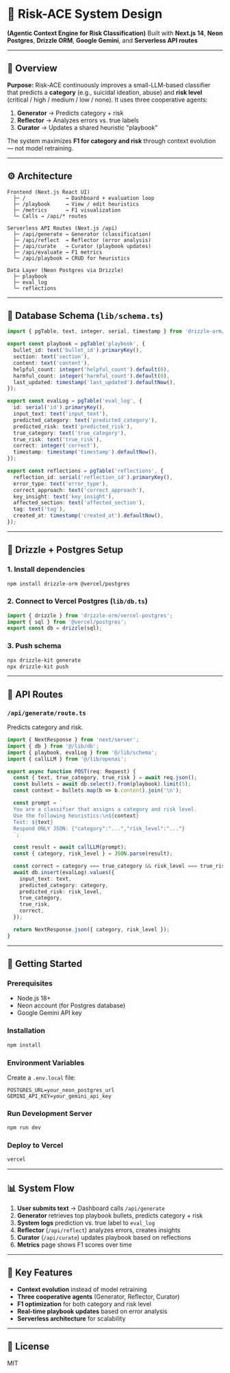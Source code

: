 # 🧩 Risk-ACE System Design
**(Agentic Context Engine for Risk Classification)**
Built with **Next.js 14**, **Neon Postgres**, **Drizzle ORM**, **Google Gemini**, and **Serverless API routes**

---

## 📘 Overview

**Purpose:**
Risk-ACE continuously improves a small-LLM-based classifier that predicts a **category** (e.g., suicidal ideation, abuse) and **risk level** (critical / high / medium / low / none).
It uses three cooperative agents:

1. **Generator** → Predicts category + risk
2. **Reflector** → Analyzes errors vs. true labels
3. **Curator** → Updates a shared heuristic "playbook"

The system maximizes **F1 for category and risk** through context evolution — not model retraining.

---

## ⚙️ Architecture

```
Frontend (Next.js React UI)
  ├─ /             → Dashboard + evaluation loop
  ├─ /playbook     → View / edit heuristics
  ├─ /metrics      → F1 visualization
  └─ Calls → /api/* routes

Serverless API Routes (Next.js /api)
  ├─ /api/generate → Generator (classification)
  ├─ /api/reflect  → Reflector (error analysis)
  ├─ /api/curate   → Curator (playbook updates)
  ├─ /api/evaluate → F1 metrics
  └─ /api/playbook → CRUD for heuristics

Data Layer (Neon Postgres via Drizzle)
  ├─ playbook
  ├─ eval_log
  └─ reflections
```

---

## 🧱 Database Schema (`lib/schema.ts`)

```ts
import { pgTable, text, integer, serial, timestamp } from 'drizzle-orm/pg-core';

export const playbook = pgTable('playbook', {
  bullet_id: text('bullet_id').primaryKey(),
  section: text('section'),
  content: text('content'),
  helpful_count: integer('helpful_count').default(0),
  harmful_count: integer('harmful_count').default(0),
  last_updated: timestamp('last_updated').defaultNow(),
});

export const evalLog = pgTable('eval_log', {
  id: serial('id').primaryKey(),
  input_text: text('input_text'),
  predicted_category: text('predicted_category'),
  predicted_risk: text('predicted_risk'),
  true_category: text('true_category'),
  true_risk: text('true_risk'),
  correct: integer('correct'),
  timestamp: timestamp('timestamp').defaultNow(),
});

export const reflections = pgTable('reflections', {
  reflection_id: serial('reflection_id').primaryKey(),
  error_type: text('error_type'),
  correct_approach: text('correct_approach'),
  key_insight: text('key_insight'),
  affected_section: text('affected_section'),
  tag: text('tag'),
  created_at: timestamp('created_at').defaultNow(),
});
```

---

## 🧮 Drizzle + Postgres Setup

### 1. Install dependencies
```bash
npm install drizzle-orm @vercel/postgres
```

### 2. Connect to Vercel Postgres (`lib/db.ts`)
```ts
import { drizzle } from 'drizzle-orm/vercel-postgres';
import { sql } from '@vercel/postgres';
export const db = drizzle(sql);
```

### 3. Push schema
```bash
npx drizzle-kit generate
npx drizzle-kit push
```

---

## 🧠 API Routes

### `/api/generate/route.ts`
Predicts category and risk.

```ts
import { NextResponse } from 'next/server';
import { db } from '@/lib/db';
import { playbook, evalLog } from '@/lib/schema';
import { callLLM } from '@/lib/openai';

export async function POST(req: Request) {
  const { text, true_category, true_risk } = await req.json();
  const bullets = await db.select().from(playbook).limit(5);
  const context = bullets.map(b => b.content).join('\n');

  const prompt = `
  You are a classifier that assigns a category and risk level.
  Use the following heuristics:\n${context}
  Text: ${text}
  Respond ONLY JSON: {"category":"...","risk_level":"..."}
  `;

  const result = await callLLM(prompt);
  const { category, risk_level } = JSON.parse(result);

  const correct = category === true_category && risk_level === true_risk ? 1 : 0;
  await db.insert(evalLog).values({
    input_text: text,
    predicted_category: category,
    predicted_risk: risk_level,
    true_category,
    true_risk,
    correct,
  });

  return NextResponse.json({ category, risk_level });
}
```

---

## 🚀 Getting Started

### Prerequisites
- Node.js 18+
- Neon account (for Postgres database)
- Google Gemini API key

### Installation
```bash
npm install
```

### Environment Variables
Create a `.env.local` file:
```
POSTGRES_URL=your_neon_postgres_url
GEMINI_API_KEY=your_gemini_api_key
```

### Run Development Server
```bash
npm run dev
```

### Deploy to Vercel
```bash
vercel
```

---

## 📊 System Flow

1. **User submits text** → Dashboard calls `/api/generate`
2. **Generator** retrieves top playbook bullets, predicts category + risk
3. **System logs** prediction vs. true label to `eval_log`
4. **Reflector** (`/api/reflect`) analyzes errors, creates insights
5. **Curator** (`/api/curate`) updates playbook based on reflections
6. **Metrics** page shows F1 scores over time

---

## 🎯 Key Features

- **Context evolution** instead of model retraining
- **Three cooperative agents** (Generator, Reflector, Curator)
- **F1 optimization** for both category and risk level
- **Real-time playbook updates** based on error analysis
- **Serverless architecture** for scalability

---

## 📝 License

MIT
